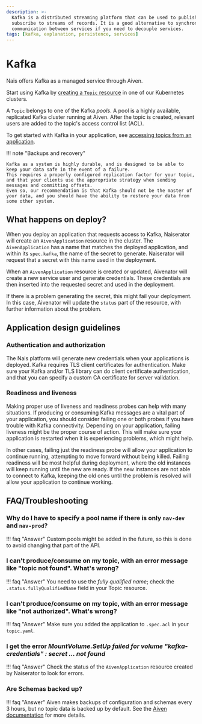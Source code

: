 ```yaml
---
description: >-
  Kafka is a distributed streaming platform that can be used to publish and
  subscribe to streams of records. It is a good alternative to synchronous
  communication between services if you need to decouple services.
tags: [kafka, explanation, persistence, services]
---
```


# Kafka

Nais offers Kafka as a managed service through Aiven.

Start using Kafka by [creating a `Topic` resource](how-to/create.md) in one of our Kubernetes clusters.

A `Topic` belongs to one of the Kafka _pools_.
A pool is a highly available, replicated Kafka cluster running at Aiven.
After the topic is created, relevant users are added to the topic's access control list (ACL).

To get started with Kafka in your application, see [accessing topics from an application](how-to/access.md).

!!! note "Backups and recovery"

    Kafka as a system is highly durable, and is designed to be able to keep your data safe in the event of a failure.
    This requires a properly configured replication factor for your topic, and that your clients use the appropriate strategy when sending messages and committing offsets.
    Even so, our recommendation is that Kafka should not be the master of your data, and you should have the ability to restore your data from some other system.

## What happens on deploy?

When you deploy an application that requests access to Kafka, Naiserator will create an `AivenApplication` resource in the cluster.
The `AivenApplication` has a name that matches the deployed application, and within its `spec.kafka`, the name of the secret to generate.
Naiserator will request that a secret with this name used in the deployment.

When an `AivenApplication` resource is created or updated, Aivenator will create a new service user and generate credentials.
These credentials are then inserted into the requested secret and used in the deployment.

If there is a problem generating the secret, this might fail your deployment.
In this case, Aivenator will update the `status` part of the resource, with further information about the problem.

## Application design guidelines

### Authentication and authorization

The Nais platform will generate new credentials when your applications is deployed.
Kafka requires TLS client certificates for authentication.
Make sure your Kafka and/or TLS library can do client certificate authentication, and that you can specify a custom CA certificate for server validation.

### Readiness and liveness

Making proper use of liveness and readiness probes can help with many situations.
If producing or consuming Kafka messages are a vital part of your application, you should consider failing one or both probes if you have trouble with Kafka connectivity.
Depending on your application, failing liveness might be the proper course of action.
This will make sure your application is restarted when it is experiencing problems, which might help.

In other cases, failing just the readiness probe will allow your application to continue running, attempting to move forward without being killed.
Failing readiness will be most helpful during deployment, where the old instances will keep running until the new are ready.
If the new instances are not able to connect to Kafka, keeping the old ones until the problem is resolved will allow your application to continue working.

## FAQ/Troubleshooting

### Why do I have to specify a pool name if there is only `nav-dev` and `nav-prod`?
!!! faq "Answer"
    Custom pools might be added in the future, so this is done to avoid changing that part of the API.

### I can't produce/consume on my topic, with an error message like "topic not found". What's wrong?
!!! faq "Answer"
    You need to use the _fully qualified name_; check the `.status.fullyQualifiedName` field in your Topic resource.

### I can't produce/consume on my topic, with an error message like "not authorized". What's wrong?
!!! faq "Answer"
    Make sure you added the application to `.spec.acl` in your `topic.yaml`.

### I get the error _MountVolume.SetUp failed for volume "kafka-credentials" : secret ... not found_
!!! faq "Answer"
    Check the status of the `AivenApplication` resource created by Naiserator to look for errors.

### Are Schemas backed up?
!!! faq "Answer"
    Aiven makes backups of configuration and schemas every 3 hours, but no topic data is backed up by default.
See the [Aiven documentation](https://aiven.io/docs/products/kafka/concepts/configuration-backup) for more details.
